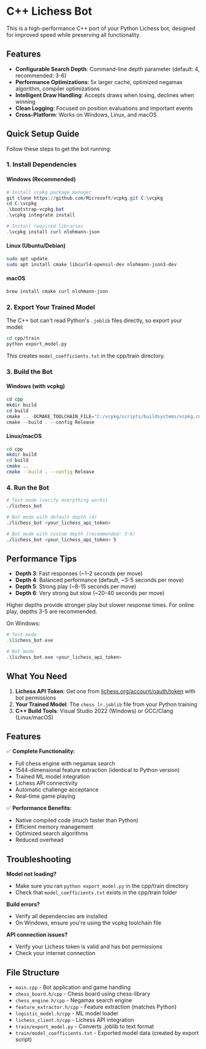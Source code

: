 # C++ Lichess Bot

This is a high-performance C++ port of your Python Lichess bot, designed for improved speed while preserving all functionality.

## Features

- **Configurable Search Depth**: Command-line depth parameter (default: 4, recommended: 3-6)
- **Performance Optimizations**: 5x larger cache, optimized negamax algorithm, compiler optimizations
- **Intelligent Draw Handling**: Accepts draws when losing, declines when winning
- **Clean Logging**: Focused on position evaluations and important events
- **Cross-Platform**: Works on Windows, Linux, and macOS

## Quick Setup Guide

Follow these steps to get the bot running:

### 1. Install Dependencies

#### Windows (Recommended)
```powershell
# Install vcpkg package manager
git clone https://github.com/Microsoft/vcpkg.git C:\vcpkg
cd C:\vcpkg
.\bootstrap-vcpkg.bat
.\vcpkg integrate install

# Install required libraries
.\vcpkg install curl nlohmann-json
```

#### Linux (Ubuntu/Debian)
```bash
sudo apt update
sudo apt install cmake libcurl4-openssl-dev nlohmann-json3-dev
```

#### macOS
```bash
brew install cmake curl nlohmann-json
```

### 2. Export Your Trained Model

The C++ bot can't read Python's `.joblib` files directly, so export your model:

```bash
cd cpp/train
python export_model.py
```

This creates `model_coefficients.txt` in the cpp/train directory.

### 3. Build the Bot

#### Windows (with vcpkg)
```powershell
cd cpp
mkdir build
cd build
cmake .. -DCMAKE_TOOLCHAIN_FILE="C:/vcpkg/scripts/buildsystems/vcpkg.cmake"
cmake --build . --config Release
```

#### Linux/macOS
```bash
cd cpp
mkdir build
cd build
cmake ..
cmake --build . --config Release
```

### 4. Run the Bot

```bash
# Test mode (verify everything works)
./lichess_bot

# Bot mode with default depth (4)
./lichess_bot <your_lichess_api_token>

# Bot mode with custom depth (recommended: 3-6)
./lichess_bot <your_lichess_api_token> 5
```

## Performance Tips

- **Depth 3**: Fast responses (~1-2 seconds per move)
- **Depth 4**: Balanced performance (default, ~3-5 seconds per move)  
- **Depth 5**: Strong play (~8-15 seconds per move)
- **Depth 6**: Very strong but slow (~20-40 seconds per move)

Higher depths provide stronger play but slower response times. For online play, depths 3-5 are recommended.

On Windows:
```powershell
# Test mode
.\lichess_bot.exe

# Bot mode  
.\lichess_bot.exe <your_lichess_api_token>
```

## What You Need

1. **Lichess API Token**: Get one from [lichess.org/account/oauth/token](https://lichess.org/account/oauth/token) with bot permissions
2. **Your Trained Model**: The `chess_lr.joblib` file from your Python training
3. **C++ Build Tools**: Visual Studio 2022 (Windows) or GCC/Clang (Linux/macOS)

## Features

✅ **Complete Functionality:**
- Full chess engine with negamax search
- 1544-dimensional feature extraction (identical to Python version)
- Trained ML model integration
- Lichess API connectivity
- Automatic challenge acceptance
- Real-time game playing

✅ **Performance Benefits:**
- Native compiled code (much faster than Python)
- Efficient memory management
- Optimized search algorithms
- Reduced overhead

## Troubleshooting

**Model not loading?**
- Make sure you ran `python export_model.py` in the cpp/train directory
- Check that `model_coefficients.txt` exists in the cpp/train folder

**Build errors?**
- Verify all dependencies are installed
- On Windows, ensure you're using the vcpkg toolchain file

**API connection issues?**
- Verify your Lichess token is valid and has bot permissions
- Check your internet connection

## File Structure

- `main.cpp` - Bot application and game handling
- `chess_board.h/cpp` - Chess board using chess-library
- `chess_engine.h/cpp` - Negamax search engine  
- `feature_extractor.h/cpp` - Feature extraction (matches Python)
- `logistic_model.h/cpp` - ML model loader
- `lichess_client.h/cpp` - Lichess API integration
- `train/export_model.py` - Converts .joblib to text format
- `train/model_coefficients.txt` - Exported model data (created by export script)
